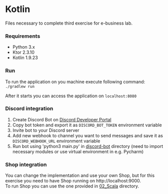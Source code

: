 # Kotlin

Files necessary to complete third exercise for e-business lab.

### Requirements
- Python 3.x
- Ktor 2.3.10 
- Kotlin 1.9.23

### Run
To run the application on you machine execute following command: \
`./gradlew run`

After it starts you can access the application on `localhost:8080`

### Discord integration
1. Create Discord Bot on [Discord Developer Portal](https://discord.com/developers/applications)
2. Copy bot token and export it as `DISCORD_BOT_TOKEN` environment variable
3. Invite bot to your Discord server
4. Add new webhook to channel you want to send messages and save it as `DISCORD_WEBHOOK_URL` environment variable
5. Run bot using 'python3 main.py' in [discord-bot](discord-bot) directory (need to import necessary modules or use virtual environment in e.g. Pycharm)

### Shop integration
You can change the implementation and use your own Shop, but for this exercise you need to have Shop running on http://localhost:9000. \
To run Shop you can use the one provided in [02_Scala](../02_Scala) directory.
